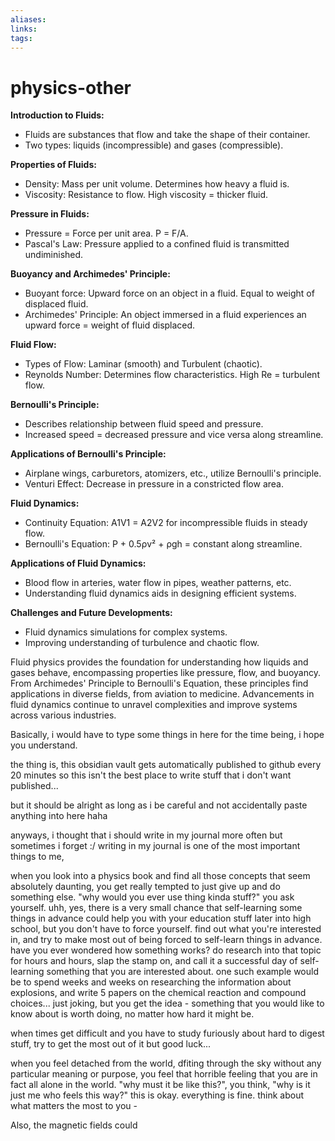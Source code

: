 ```yaml
---
aliases: 
links: 
tags:
---
```

# physics-other


**Introduction to Fluids:**

   - Fluids are substances that flow and take the shape of their container.
   - Two types: liquids (incompressible) and gases (compressible).


**Properties of Fluids:**

   - Density: Mass per unit volume. Determines how heavy a fluid is.
   - Viscosity: Resistance to flow. High viscosity = thicker fluid.


**Pressure in Fluids:**

   - Pressure = Force per unit area. P = F/A.
   - Pascal's Law: Pressure applied to a confined fluid is transmitted undiminished.


**Buoyancy and Archimedes' Principle:**

   - Buoyant force: Upward force on an object in a fluid. Equal to weight of displaced fluid.
   - Archimedes' Principle: An object immersed in a fluid experiences an upward force = weight of fluid displaced.


**Fluid Flow:**

   - Types of Flow: Laminar (smooth) and Turbulent (chaotic).
   - Reynolds Number: Determines flow characteristics. High Re = turbulent flow.


**Bernoulli's Principle:**

   - Describes relationship between fluid speed and pressure.
   - Increased speed = decreased pressure and vice versa along streamline.


**Applications of Bernoulli's Principle:**

   - Airplane wings, carburetors, atomizers, etc., utilize Bernoulli's principle.
   - Venturi Effect: Decrease in pressure in a constricted flow area.


**Fluid Dynamics:**

   - Continuity Equation: A1V1 = A2V2 for incompressible fluids in steady flow.
   - Bernoulli's Equation: P + 0.5ρv² + ρgh = constant along streamline.


**Applications of Fluid Dynamics:**

   - Blood flow in arteries, water flow in pipes, weather patterns, etc.
   - Understanding fluid dynamics aids in designing efficient systems.


**Challenges and Future Developments:**

   - Fluid dynamics simulations for complex systems.
   - Improving understanding of turbulence and chaotic flow.

Fluid physics provides the foundation for understanding how liquids and gases behave, encompassing properties like pressure, flow, and buoyancy. From Archimedes' Principle to Bernoulli's Equation, these principles find applications in diverse fields, from aviation to medicine. Advancements in fluid dynamics continue to unravel complexities and improve systems across various industries.

Basically, i would have to type some things in here for the time being, i hope you understand.

the thing is, this obsidian vault gets automatically published to github every 20 minutes so this isn't the best place to write stuff that i don't want published...

but it should be alright as long as i be careful and not accidentally paste anything into here haha

anyways, i thought that i should write in my journal more often but sometimes i forget :/
writing in my journal is one of the most important things to me, 

when you look into a physics book and find all those concepts that seem absolutely daunting, you get really tempted to just give up and do something else. "why would you ever use thing kinda stuff?" you ask yourself. uhh, yes, there is a very small chance that self-learning some things in advance could help you with your education stuff later into high school, but you don't have to force yourself. find out what you're interested in, and try to make most out of being forced to self-learn things in advance. have you ever wondered how something works? do research into that topic for hours and hours, slap the stamp on, and call it a successful day of self-learning something that you are interested about. one such example would be to spend weeks and weeks on researching the information about explosions, and write 5 papers on the chemical reaction and compound choices... just joking, but you get the idea - something that you would like to know about is worth doing, no matter how hard it might be.

when times get difficult and you have to study furiously about hard to digest stuff, try to get the most out of it but good luck...

when you feel detached from the world, dfiting through the sky without any particular meaning or purpose, you feel that horrible feeling that you are in fact all alone in the world. "why must it be like this?", you think, "why is it just me who feels this way?" this is okay. everything is fine. think about what matters the most to you - 


Also, the magnetic fields could